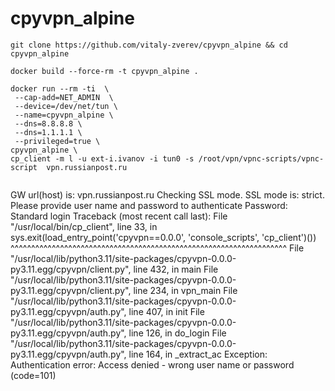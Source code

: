 # cpyvpn_alpine

```
git clone https://github.com/vitaly-zverev/cpyvpn_alpine && cd cpyvpn_alpine

docker build --force-rm -t cpyvpn_alpine .

docker run --rm -ti  \
 --cap-add=NET_ADMIN  \
 --device=/dev/net/tun \
 --name=cpyvpn_alpine \
 --dns=8.8.8.8 \
 --dns=1.1.1.1 \
 --privileged=true \
cpyvpn_alpine \
cp_client -m l -u ext-i.ivanov -i tun0 -s /root/vpn/vpnc-scripts/vpnc-script  vpn.russianpost.ru


```

GW url(host) is: vpn.russianpost.ru
Checking SSL mode.
SSL mode is: strict.
Please provide user name and password to authenticate
Password:
Standard login
Traceback (most recent call last):
  File "/usr/local/bin/cp_client", line 33, in <module>
    sys.exit(load_entry_point('cpyvpn==0.0.0', 'console_scripts', 'cp_client')())
             ^^^^^^^^^^^^^^^^^^^^^^^^^^^^^^^^^^^^^^^^^^^^^^^^^^^^^^^^^^^^^^^^^^^
  File "/usr/local/lib/python3.11/site-packages/cpyvpn-0.0.0-py3.11.egg/cpyvpn/client.py", line 432, in main
  File "/usr/local/lib/python3.11/site-packages/cpyvpn-0.0.0-py3.11.egg/cpyvpn/client.py", line 234, in vpn_main
  File "/usr/local/lib/python3.11/site-packages/cpyvpn-0.0.0-py3.11.egg/cpyvpn/auth.py", line 407, in init
  File "/usr/local/lib/python3.11/site-packages/cpyvpn-0.0.0-py3.11.egg/cpyvpn/auth.py", line 126, in do_login
  File "/usr/local/lib/python3.11/site-packages/cpyvpn-0.0.0-py3.11.egg/cpyvpn/auth.py", line 164, in _extract_ac
Exception: Authentication error: Access denied - wrong user name or password  (code=101)
